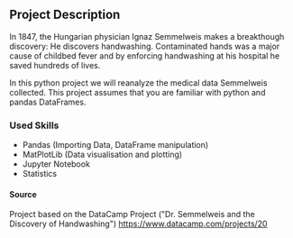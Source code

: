 ## Project Description

In 1847, the Hungarian physician Ignaz Semmelweis makes a breakthough discovery: He discovers handwashing. Contaminated hands was a major cause of childbed fever and by enforcing handwashing at his hospital he saved hundreds of lives.

In this python project we will reanalyze the medical data Semmelweis collected. This project assumes that you are familiar with python and pandas DataFrames.

### Used Skills

- Pandas (Importing Data, DataFrame manipulation)
- MatPlotLib (Data visualisation and plotting)
- Jupyter Notebook
- Statistics


#### Source

Project based on the DataCamp Project ("Dr. Semmelweis and the Discovery of Handwashing") https://www.datacamp.com/projects/20
